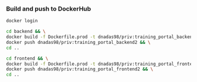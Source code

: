 ### Build and push to DockerHub
```Bash
docker login
```
```Bash
cd backend && \
docker build -f Dockerfile.prod -t dnadas98/priv:training_portal_backend2 . && \
docker push dnadas98/priv:training_portal_backend2 && \
cd ..
```
```Bash
cd frontend && \
docker build -f Dockerfile.prod -t dnadas98/priv:training_portal_frontend2 . && \
docker push dnadas98/priv:training_portal_frontend2 && \
cd ..
```